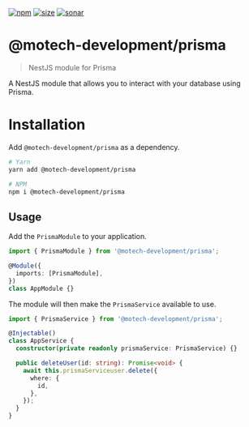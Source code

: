 [npm]: https://img.shields.io/npm/v/@motech-development/prisma
[npm-url]: https://www.npmjs.com/package/@motech-development/prisma
[size]: https://packagephobia.now.sh/badge?p=@motech-development/prisma
[size-url]: https://packagephobia.now.sh/result?p=@motech-development/prisma
[sonar]: https://sonarcloud.io/api/project_badges/measure?project=motech-development_microservices_5&metric=alert_status
[sonar-url]: https://sonarcloud.io/summary/new_code?id=motech-development_microservices_5

[![npm][npm]][npm-url]
[![size][size]][size-url]
[![sonar][sonar]][sonar-url]

# @motech-development/prisma

> NestJS module for Prisma

A NestJS module that allows you to interact with your database using Prisma.

# Installation

Add `@motech-development/prisma` as a dependency.

```bash
# Yarn
yarn add @motech-development/prisma

# NPM
npm i @motech-development/prisma
```

## Usage

Add the `PrismaModule` to your application.

```typescript
import { PrismaModule } from '@motech-development/prisma';

@Module({
  imports: [PrismaModule],
})
class AppModule {}
```

The module will then make the `PrismaService` available to use.

```typescript
import { PrismaService } from '@motech-development/prisma';

@Injectable()
class AppService {
  constructor(private readonly prismaService: PrismaService) {}

  public deleteUser(id: string): Promise<void> {
    await this.prismaServiceuser.delete({
      where: {
        id,
      },
    });
  }
}
```
